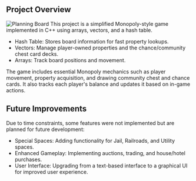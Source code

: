 ## Project Overview

![Planning Board](images/board.png)
This project is a simplified Monopoly-style game implemented in C++ using arrays, vectors, and a hash table.

- Hash Table: Stores board information for fast property lookups.
- Vectors: Manage player-owned properties and the chance/community chest card decks.
- Arrays: Track board positions and movement.

The game includes essential Monopoly mechanics such as player movement, property acquisition, and drawing community chest and chance cards. It also tracks each player's balance and updates it based on in-game actions.

## Future Improvements
Due to time constraints, some features were not implemented but are planned for future development:

- Special Spaces: Adding functionality for Jail, Railroads, and Utility spaces.
- Enhanced Gameplay: Implementing auctions, trading, and house/hotel purchases.
- User Interface: Upgrading from a text-based interface to a graphical UI for improved user experience.
